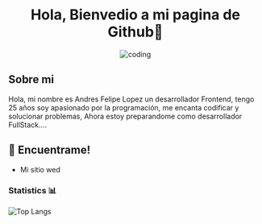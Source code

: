 <div align="center">
  
# Hola, Bienvedio a mi pagina de Github👋

![coding](https://media2.giphy.com/media/3iyKHMIKg5VWG6qHUm/giphy.gif "Coding")
</div>

## Sobre mi

Hola, mi nombre es Andres Felipe Lopez un desarrollador Frontend, tengo 25 años soy apasionado por la programación, me encanta codificar y solucionar problemas, Ahora estoy preparandome como desarrollador FullStack....

## 📍 Encuentrame!

- Mi sitio wed **[<AbiCode/>](https://cv-vue-andres-f-lopez.vercel.app/)**

### Statistics 📊
![Top Langs](https://github-readme-stats.vercel.app/api/top-langs/?username=Abic26&layout=compact&show_icons=true&theme=holi&hide_border=true&border_radius=50)
